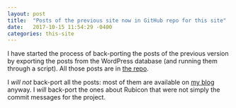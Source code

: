 ```yaml
---
layout: post
title:  "Posts of the previous site now in GitHub repo for this site"
date:   2017-10-15 11:54:29 -0400
categories: this-site
---
```

I have started the process of back-porting the posts of the previous version by exporting the posts from the WordPress database (and running them through a script). All those posts are in [the repo](https://github.com/cpp4theselftaught/cpp4theselftaught.github.io/tree/master/_drafts).

I *will not* back-port all the posts: most of them are available on [my blog](http://rlc.vlinder.ca) anyway. I *will* back-port the ones about Rubicon that were not simply the commit messages for the project.
